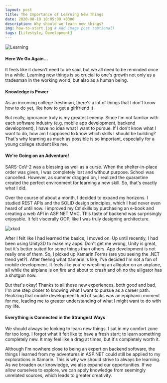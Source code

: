 ```yaml
---
layout: post
title: The Importance of Learning New Things
date: 2020-08-10 10:05:00 +0300
description: Why should we learn new things?
img: how-to-start.jpg # Add image post (optional)
tags: [Lifestyle, Development]
---
```


![Learning]({{site.baseurl}}/assets/img/posts/importance-of-learning/how-to-start.jpg)

#### Here We Go Again...

It feels like it doesn't need to be said, but we all need to be reminded once in a while. Learning new things is so crucial to one's growth not only as a tradesman in the working world, but also as a human being.

#### Knowledge is Power

As an incoming college freshman, there's a lot of things that I don't know how to do yet, like how to get a girlfriend :(

But really, ignorance truly is my greatest enemy. Since I'm not familiar with each software industry (e.g. mobile app development, backend development), I have no idea what I want to pursue. If I don't know what I want to do, how am I supposed to know which skills I should be building? That's why learning as much as possible is so important, especially for a young college student like me.

#### We're Going on an Adventure!

SARS-CoV-2 was a blessing as well as a curse. When the shelter-in-place order was given, I was completely lost and without purpose. School was cancelled. However, as summer dragged on, I realized the quarantine created the perfect environment for learning a new skill. So, that's exactly what I did. 

Over the course of about a month, I decided to expand my horizons. I studied REST APIs and the SOLID design principles, which I had never even heard of until now. I improved my C# skills by purchasing an e-book and creating a web API in ASP.NET MVC. This taste of backend was surprisingly enjoyable. It felt viscerally OOP, like I was truly designing architecture.

![xkcd]({{site.baseurl}}/assets/img/posts/importance-of-learning/the-general-problem.png)

After I felt like I had learned the basics, I moved on. Up until recently, I had been using Unity3D to make my apps. Don't get me wrong, Unity is great, but it's better suited for some things than others. App development is not really one of them. So, I picked up Xamarin.Forms (are you seeing the .NET trend yet?). After feeling what Xamarin is like, I've decided I'm not a fan of mobile development. It feels like you're wrestling an alligator on an airplane, all while the airplane is on fire and about to crash and oh no the alligator has a shotgun now.

But that's okay! Thanks to all these new experiences, both good and bad, I'm one step closer to knowing what I want to pursue as a career path. Realizing that mobile development kind of sucks was an epiphanic moment for me, leading me to greater understanding of what I might want to do with my life.

#### Everything is Connected in the Strangest Ways

We should always be looking to learn new things. I sat in my comfort zone for too long. I forgot what it felt like to have a fresh start; to learn something completely new. It may feel like a drag at times, but it's completely worth it.

Although I'm nowhere close to being an expert on backend software, the things I learned from my adventures in ASP.NET could still be applied to my explorations in Xamarin. This is why we should strive to always be learning. As we broaden our knowledge, we also expand our opportunities. If we allow ourselves to explore, we can apply knowledge from seemingly unrelated sources, which leads to greater creativity.